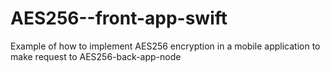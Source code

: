 # AES256--front-app-swift
Example of how to implement AES256 encryption in a mobile application to make request to AES256-back-app-node
